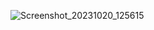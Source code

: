 ![Screenshot_20231020_125615](https://github.com/prachi-git99/weather_app_bloc/assets/83897459/bac47591-8c24-49f9-b401-47e81c3f368e)

